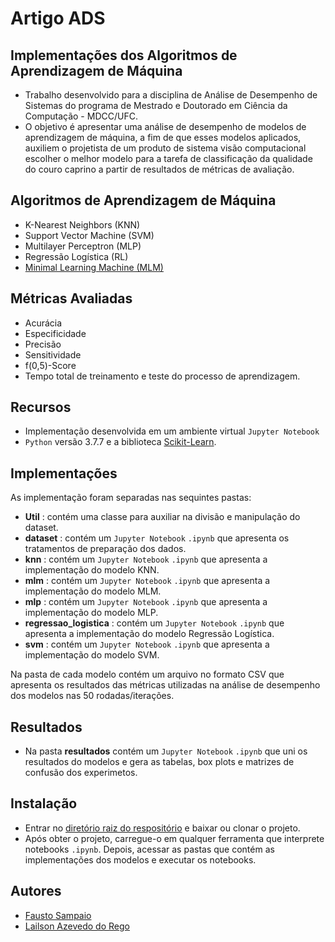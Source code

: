 # Artigo ADS
## Implementações dos Algoritmos de Aprendizagem de Máquina

- Trabalho desenvolvido para a disciplina de Análise de Desempenho de Sistemas do programa de Mestrado e Doutorado em Ciência da Computação - MDCC/UFC. 
- O objetivo é apresentar uma análise de desempenho de modelos de aprendizagem de máquina, a fim de que esses modelos aplicados, auxiliem o projetista de um produto de sistema visão computacional escolher o melhor modelo para a tarefa de classificação da qualidade do couro caprino a partir de resultados de métricas de avaliação.

## Algoritmos de Aprendizagem de Máquina
- K-Nearest Neighbors (KNN)
- Support Vector Machine (SVM)
- Multilayer Perceptron (MLP)
- Regressão Logística (RL)
- [Minimal Learning Machine (MLM)](https://doi.org/10.1016/j.neucom.2014.11.073)

## Métricas Avaliadas
- Acurácia
- Especificidade
- Precisão
- Sensitividade
- f(0,5)-Score
- Tempo total de treinamento e teste do processo de aprendizagem.

## Recursos
- Implementação desenvolvida em um ambiente virtual `Jupyter Notebook`
- `Python` versão 3.7.7 e a biblioteca [Scikit-Learn](http://scikit-learn.org/).

## Implementações
As implementação foram separadas nas sequintes pastas:
- **Util** : contém uma classe para auxiliar na divisão e manipulação do dataset.
- **dataset** : contém um `Jupyter Notebook` `.ipynb` que apresenta os tratamentos de preparação dos dados.
- **knn** : contém um `Jupyter Notebook` `.ipynb` que apresenta a implementação do modelo KNN.
- **mlm** : contém um `Jupyter Notebook` `.ipynb` que apresenta a implementação do modelo MLM.
- **mlp** : contém um `Jupyter Notebook` `.ipynb` que apresenta a implementação do modelo MLP.
- **regressao_logistica** : contém um `Jupyter Notebook` `.ipynb` que apresenta a implementação do modelo Regressão Logística.
- **svm** : contém um `Jupyter Notebook` `.ipynb` que apresenta a implementação do modelo SVM.

Na pasta de cada modelo contém um arquivo no formato CSV que apresenta os resultados das métricas utilizadas na análise de desempenho dos modelos nas 50 rodadas/iterações.

## Resultados
- Na pasta **resultados** contém um `Jupyter Notebook` `.ipynb` que uni os resultados do modelos e gera as tabelas, box plots e matrizes de confusão dos experimetos.

			
## Instalação
- Entrar no [diretório raiz do respositório](https://github.com/Fausto14/Artigo-ADS) e baixar ou clonar o projeto.
- Após obter o projeto, carregue-o em qualquer ferramenta que interprete notebooks `.ipynb`. Depois, acessar as pastas que contém as implementações dos modelos e executar os notebooks.

## Autores
- [Fausto Sampaio](https://github.com/Fausto14) 
- [Lailson Azevedo do Rego](https://github.com/lailson93)
